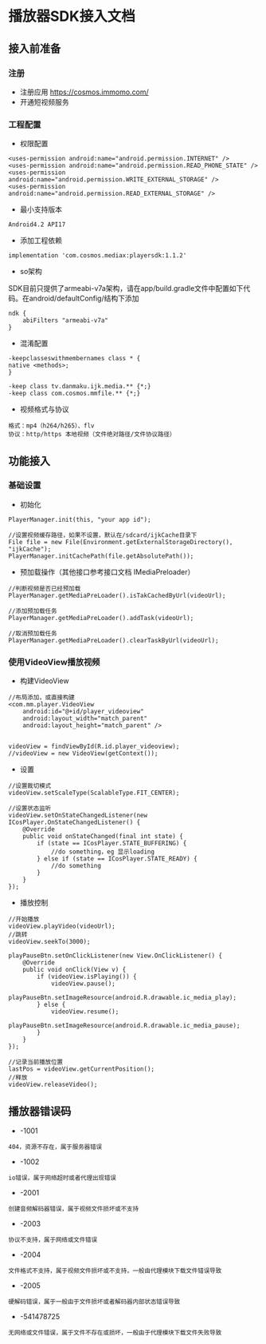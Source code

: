 # 播放器SDK接入文档

## 接入前准备

### 注册
* 注册应用 https://cosmos.immomo.com/
* 开通短视频服务

### 工程配置

* 权限配置
```
<uses-permission android:name="android.permission.INTERNET" />
<uses-permission android:name="android.permission.READ_PHONE_STATE" />
<uses-permission android:name="android.permission.WRITE_EXTERNAL_STORAGE" />
<uses-permission android:name="android.permission.READ_EXTERNAL_STORAGE" />
```
* 最小支持版本
```    
Android4.2 API17
```

* 添加工程依赖
```
implementation 'com.cosmos.mediax:playersdk:1.1.2'
```

* so架构
    
SDK目前只提供了armeabi-v7a架构，请在app/build.gradle文件中配置如下代码。在android/defaultConfig/结构下添加
```
ndk {
    abiFilters "armeabi-v7a"
}
```

* 混淆配置
```
-keepclasseswithmembernames class * {
native <methods>;
}

-keep class tv.danmaku.ijk.media.** {*;}
-keep class com.cosmos.mmfile.** {*;}
```

* 视频格式与协议
```
格式：mp4（h264/h265）、flv
协议：http/https 本地视频（文件绝对路径/文件协议路径）
```

## 功能接入
### 基础设置
* 初始化
```
PlayerManager.init(this, "your app id");

//设置视频缓存路径，如果不设置，默认在/sdcard/ijkCache目录下
File file = new File(Environment.getExternalStorageDirectory(), "ijkCache");
PlayerManager.initCachePath(file.getAbsolutePath());
```

* 预加载操作（其他接口参考接口文档 IMediaPreloader）
```
//判断视频是否已经预加载
PlayerManager.getMediaPreLoader().isTakCachedByUrl(videoUrl);

//添加预加载任务
PlayerManager.getMediaPreLoader().addTask(videoUrl);

//取消预加载任务
PlayerManager.getMediaPreLoader().clearTaskByUrl(videoUrl);
```

### 使用VideoView播放视频

* 构建VideoView
```
//布局添加，或直接构建
<com.mm.player.VideoView
    android:id="@+id/player_videoview"
    android:layout_width="match_parent"
    android:layout_height="match_parent" />


videoView = findViewById(R.id.player_videoview);
//videoView = new VideoView(getContext());
```

* 设置
```
//设置裁切模式
videoView.setScaleType(ScalableType.FIT_CENTER);

//设置状态监听
videoView.setOnStateChangedListener(new ICosPlayer.OnStateChangedListener() {
    @Override
    public void onStateChanged(final int state) {
        if (state == ICosPlayer.STATE_BUFFERING) {
            //do something，eg 显示loading
        } else if (state == ICosPlayer.STATE_READY) {
            //do something
        }
    }
});

```

* 播放控制
```
//开始播放
videoView.playVideo(videoUrl);
//跳转
videoView.seekTo(3000);

playPauseBtn.setOnClickListener(new View.OnClickListener() {
    @Override
    public void onClick(View v) {
        if (videoView.isPlaying()) {
            videoView.pause();
            playPauseBtn.setImageResource(android.R.drawable.ic_media_play);
        } else {
            videoView.resume();
            playPauseBtn.setImageResource(android.R.drawable.ic_media_pause);
        }
    }
});

//记录当前播放位置
lastPos = videoView.getCurrentPosition();
//释放
videoView.releaseVideo();
```

## 播放器错误码
* -1001
```
404，资源不存在，属于服务器错误
```

* -1002
```
io错误，属于网络超时或者代理出现错误
```

* -2001	
```
创建音频解码器错误，属于视频文件损坏或不支持
```

* -2003
```
协议不支持，属于网络或文件错误
```
* -2004

```
文件格式不支持，属于视频文件损坏或不支持，一般由代理模块下载文件错误导致
```

* -2005
```
硬解码错误，属于一般由于文件损坏或者解码器内部状态错误导致
```

* -541478725
```
无网络或文件错误，属于文件不存在或损坏，一般由于代理模块下载文件失败导致
```
